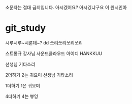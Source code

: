 소문자는 절대 금지입니다. 아시겠어요?
아시겠냐구요 이 원시인아

# git_study

시루시루~시룬데~?
dd
쏘리쏘리쏘리쏘리

스트롱규 강사님
사운드클라우드 아이디
HANKKUU

선생님 기타소리

2더하기 2는 귀요미
선생님 기타소리

1더하기 1은 귀요미

4더하기 4는 쀼잉
